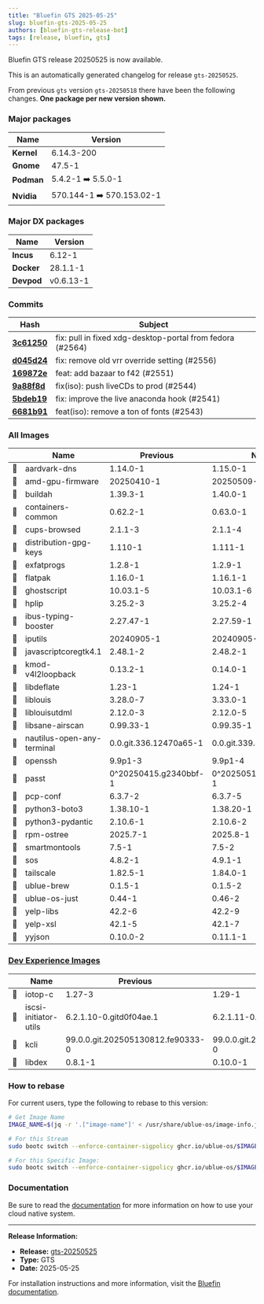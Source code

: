 ```yaml
---
title: "Bluefin GTS 2025-05-25"
slug: bluefin-gts-2025-05-25
authors: [bluefin-gts-release-bot]
tags: [release, bluefin, gts]
---
```


Bluefin GTS release 20250525 is now available.

<!--truncate-->

This is an automatically generated changelog for release `gts-20250525`.

From previous `gts` version `gts-20250518` there have been the following changes. **One package per new version shown.**

### Major packages

| Name       | Version                   |
| ---------- | ------------------------- |
| **Kernel** | 6.14.3-200                |
| **Gnome**  | 47.5-1                    |
| **Podman** | 5.4.2-1 ➡️ 5.5.0-1        |
| **Nvidia** | 570.144-1 ➡️ 570.153.02-1 |

### Major DX packages

| Name       | Version   |
| ---------- | --------- |
| **Incus**  | 6.12-1    |
| **Docker** | 28.1.1-1  |
| **Devpod** | v0.6.13-1 |

### Commits

| Hash                                                                                               | Subject                                                   |
| -------------------------------------------------------------------------------------------------- | --------------------------------------------------------- |
| **[3c61250](https://github.com/ublue-os/bluefin/commit/3c6125011f00ad14a4f7a1f00cd6f5071590a2b1)** | fix: pull in fixed xdg-desktop-portal from fedora (#2564) |
| **[d045d24](https://github.com/ublue-os/bluefin/commit/d045d24ddd2e483e0ad80f31becf597ae4012433)** | fix: remove old vrr override setting (#2556)              |
| **[169872e](https://github.com/ublue-os/bluefin/commit/169872efa70c1e574905abcdb23f9a6935faae7a)** | feat: add bazaar to f42 (#2551)                           |
| **[9a88f8d](https://github.com/ublue-os/bluefin/commit/9a88f8d62bcf7551a95515214781449bfabf5c83)** | fix(iso): push liveCDs to prod (#2544)                    |
| **[5bdeb19](https://github.com/ublue-os/bluefin/commit/5bdeb19ad245440f1e60f355c5854c1d35a966ed)** | fix: improve the live anaconda hook (#2541)               |
| **[6681b91](https://github.com/ublue-os/bluefin/commit/6681b91d6938be2a19b13793cd2aa46a096916ce)** | feat(iso): remove a ton of fonts (#2543)                  |

### All Images

|     | Name                       | Previous               | New                    |
| --- | -------------------------- | ---------------------- | ---------------------- |
| 🔄  | aardvark-dns               | 1.14.0-1               | 1.15.0-1               |
| 🔄  | amd-gpu-firmware           | 20250410-1             | 20250509-1             |
| 🔄  | buildah                    | 1.39.3-1               | 1.40.0-1               |
| 🔄  | containers-common          | 0.62.2-1               | 0.63.0-1               |
| 🔄  | cups-browsed               | 2.1.1-3                | 2.1.1-4                |
| 🔄  | distribution-gpg-keys      | 1.110-1                | 1.111-1                |
| 🔄  | exfatprogs                 | 1.2.8-1                | 1.2.9-1                |
| 🔄  | flatpak                    | 1.16.0-1               | 1.16.1-1               |
| 🔄  | ghostscript                | 10.03.1-5              | 10.03.1-6              |
| 🔄  | hplip                      | 3.25.2-3               | 3.25.2-4               |
| 🔄  | ibus-typing-booster        | 2.27.47-1              | 2.27.59-1              |
| 🔄  | iputils                    | 20240905-1             | 20240905-4             |
| 🔄  | javascriptcoregtk4.1       | 2.48.1-2               | 2.48.2-1               |
| 🔄  | kmod-v4l2loopback          | 0.13.2-1               | 0.14.0-1               |
| 🔄  | libdeflate                 | 1.23-1                 | 1.24-1                 |
| 🔄  | liblouis                   | 3.28.0-7               | 3.33.0-1               |
| 🔄  | liblouisutdml              | 2.12.0-3               | 2.12.0-5               |
| 🔄  | libsane-airscan            | 0.99.33-1              | 0.99.35-1              |
| 🔄  | nautilus-open-any-terminal | 0.0.git.336.12470a65-1 | 0.0.git.339.47f12cbc-1 |
| 🔄  | openssh                    | 9.9p1-3                | 9.9p1-4                |
| 🔄  | passt                      | 0^20250415.g2340bbf-1  | 0^20250512.g8ec1341-1  |
| 🔄  | pcp-conf                   | 6.3.7-2                | 6.3.7-5                |
| 🔄  | python3-boto3              | 1.38.10-1              | 1.38.20-1              |
| 🔄  | python3-pydantic           | 2.10.6-1               | 2.10.6-2               |
| 🔄  | rpm-ostree                 | 2025.7-1               | 2025.8-1               |
| 🔄  | smartmontools              | 7.5-1                  | 7.5-2                  |
| 🔄  | sos                        | 4.8.2-1                | 4.9.1-1                |
| 🔄  | tailscale                  | 1.82.5-1               | 1.84.0-1               |
| 🔄  | ublue-brew                 | 0.1.5-1                | 0.1.5-2                |
| 🔄  | ublue-os-just              | 0.44-1                 | 0.46-2                 |
| 🔄  | yelp-libs                  | 42.2-6                 | 42.2-9                 |
| 🔄  | yelp-xsl                   | 42.1-5                 | 42.1-7                 |
| 🔄  | yyjson                     | 0.10.0-2               | 0.11.1-1               |

### [Dev Experience Images](https://docs.projectbluefin.io/bluefin-dx)

|     | Name                  | Previous                          | New                               |
| --- | --------------------- | --------------------------------- | --------------------------------- |
| 🔄  | iotop-c               | 1.27-3                            | 1.29-1                            |
| 🔄  | iscsi-initiator-utils | 6.2.1.10-0.gitd0f04ae.1           | 6.2.1.11-0.git4b3e853             |
| 🔄  | kcli                  | 99.0.0.git.202505130812.fe90333-0 | 99.0.0.git.202505241653.96eff4a-0 |
| 🔄  | libdex                | 0.8.1-1                           | 0.10.0-1                          |

### How to rebase

For current users, type the following to rebase to this version:

```bash
# Get Image Name
IMAGE_NAME=$(jq -r '.["image-name"]' < /usr/share/ublue-os/image-info.json)

# For this Stream
sudo bootc switch --enforce-container-sigpolicy ghcr.io/ublue-os/$IMAGE_NAME:gts

# For this Specific Image:
sudo bootc switch --enforce-container-sigpolicy ghcr.io/ublue-os/$IMAGE_NAME:gts-20250525
```

### Documentation

Be sure to read the [documentation](https://docs.projectbluefin.io/) for more information
on how to use your cloud native system.

---

**Release Information:**

- **Release:** [gts-20250525](https://github.com/ublue-os/bluefin/releases/tag/gts-20250525)
- **Type:** GTS
- **Date:** 2025-05-25

For installation instructions and more information, visit the [Bluefin documentation](https://docs.projectbluefin.io/).
